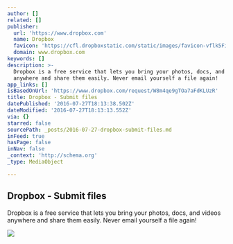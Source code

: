 ```yaml
---
author: []
related: []
publisher:
  url: 'https://www.dropbox.com'
  name: Dropbox
  favicon: 'https://cfl.dropboxstatic.com/static/images/favicon-vflk5FiAC.ico'
  domain: www.dropbox.com
keywords: []
description: >-
  Dropbox is a free service that lets you bring your photos, docs, and videos
  anywhere and share them easily. Never email yourself a file again!
app_links: []
isBasedOnUrl: 'https://www.dropbox.com/request/W8m4qe9gTOa7aFdKLUzR'
title: Dropbox - Submit files
datePublished: '2016-07-27T18:13:38.502Z'
dateModified: '2016-07-27T18:13:13.552Z'
via: {}
starred: false
sourcePath: _posts/2016-07-27-dropbox-submit-files.md
inFeed: true
hasPage: false
inNav: false
_context: 'http://schema.org'
_type: MediaObject

---
```

<article style=""><h1>Dropbox - Submit files</h1><p>Dropbox is a free service that lets you bring your photos, docs, and videos anywhere and share them easily. Never email yourself a file again!</p><img src="https://cfl.dropboxstatic.com/static/images/brand/glyph@2x-vflJ1vxbq.png" /></article>